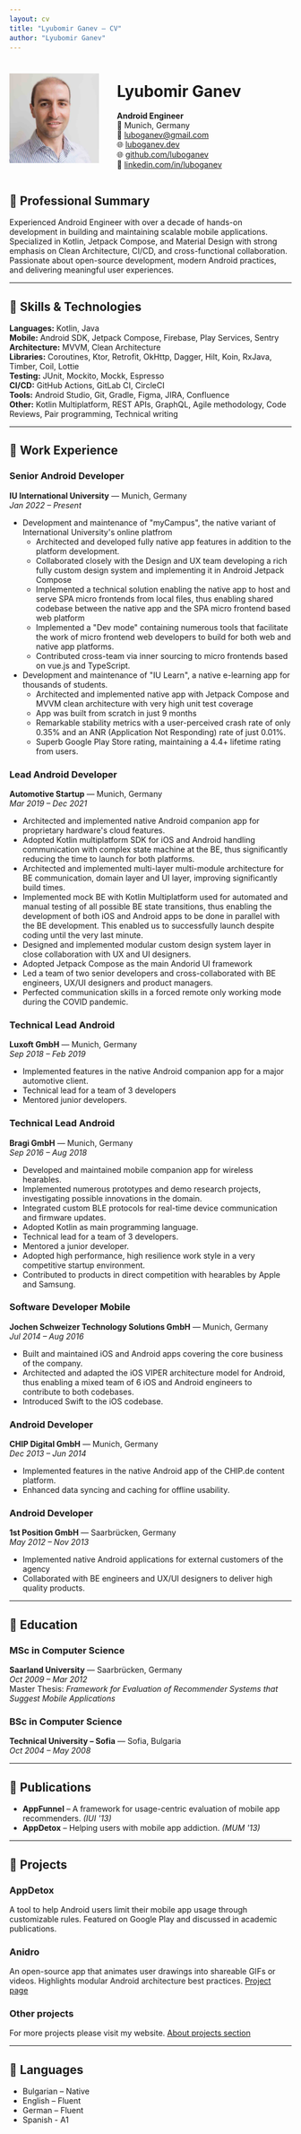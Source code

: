 ```yaml
---
layout: cv
title: "Lyubomir Ganev – CV"
author: "Lyubomir Ganev"
---
```


<div style="display: flex; align-items: center; gap: 2rem;">
  <img src="/images/profile-pic-cv.jpg" alt="Lyubomir Ganev's profile picture" width="160" height="160"/>
  <div>
    <h1>Lyubomir Ganev</h1>
    <p>
        <strong>Android Engineer</strong><br>
        📍 Munich, Germany<br>
        📧 <a href="mailto:luboganev@gmail.com">luboganev@gmail.com</a><br>
        🌐 <a href="https://luboganev.dev">luboganev.dev</a><br>
        🌐 <a href="https://github.com/luboganev">github.com/luboganev</a><br>
        💼 <a href="https://www.linkedin.com/in/luboganev">linkedin.com/in/luboganev</a>
    </p>
  </div>
</div>
<div style="clear: both;"/>

## 🔹 Professional Summary
Experienced Android Engineer with over a decade of hands-on development in building and maintaining scalable mobile applications. Specialized in Kotlin, Jetpack Compose, and Material Design with strong emphasis on Clean Architecture, CI/CD, and cross-functional collaboration. Passionate about open-source development, modern Android practices, and delivering meaningful user experiences.

---

## 🔹 Skills & Technologies
**Languages:** Kotlin, Java\
**Mobile:** Android SDK, Jetpack Compose, Firebase, Play Services, Sentry\
**Architecture:** MVVM, Clean Architecture\
**Libraries:** Coroutines, Ktor, Retrofit, OkHttp, Dagger, Hilt, Koin, RxJava, Timber, Coil, Lottie\
**Testing:** JUnit, Mockito, Mockk, Espresso\
**CI/CD:** GitHub Actions, GitLab CI, CircleCI\
**Tools:** Android Studio, Git, Gradle, Figma, JIRA, Confluence\
**Other:** Kotlin Multiplatform, REST APIs, GraphQL, Agile methodology, Code Reviews, Pair programming, Technical writing

---

## 🔹 Work Experience

### **Senior Android Developer**  
**IU International University** — Munich, Germany  
*Jan 2022 – Present*
- Development and maintenance of "myCampus", the native variant of International University's online platfrom
  - Architected and developed fully native app features in addition to the platform development.
  - Collaborated closely with the Design and UX team developing a rich fully custom design system and implementing it in Android Jetpack Compose
  - Implemented a technical solution enabling the native app to host and serve SPA micro frontends from local files, thus enabling shared codebase between the native app and the SPA micro frontend based web platform
  - Implemented a "Dev mode" containing numerous tools that facilitate the work of micro frontend web developers to build for both web and native app platforms.
  - Contributed cross-team via inner sourcing to micro frontends based on vue.js and TypeScript.
- Development and maintenance of "IU Learn", a native e-learning app for thousands of students.
  - Architected and implemented native app with Jetpack Compose and MVVM clean architecture with very high unit test coverage
  - App was built from scratch in just 9 months
  - Remarkable stability metrics with a user-perceived crash rate of only 0.35% and an ANR (Application Not Responding) rate of just 0.01%.
  - Superb Google Play Store rating, maintaining a 4.4+ lifetime rating from users.

### **Lead Android Developer**  
**Automotive Startup** — Munich, Germany  
*Mar 2019 – Dec 2021*
- Architected and implemented native Android companion app for proprietary hardware's cloud features.
- Adopted Kotlin multiplatform SDK for iOS and Android handling communication with complex state machine at the BE, thus significantly reducing the time to launch for both platforms.
- Architected and implemented multi-layer multi-module architecture for BE communication, domain layer and UI layer, improving significantly build times.
- Implemented mock BE with Kotlin Multiplatform used for automated and manual testing of all possible BE state transitions, thus enabling the development of both iOS and Android apps to be done in parallel with the BE development. This enabled us to successfully launch despite coding until the very last minute.
- Designed and implemented modular custom design system layer in close collaboration with UX and UI designers.
- Adopted Jetpack Compose as the main Andorid UI framework
- Led a team of two senior developers and cross-collaborated with BE engineers, UX/UI designers and product managers.
- Perfected communication skills in a forced remote only working mode during the COVID pandemic.

### **Technical Lead Android**  
**Luxoft GmbH** — Munich, Germany  
*Sep 2018 – Feb 2019*
- Implemented features in the native Android companion app for a major automotive client.
- Technical lead for a team of 3 developers
- Mentored junior developers.

### **Technical Lead Android**  
**Bragi GmbH** — Munich, Germany  
*Sep 2016 – Aug 2018*
- Developed and maintained mobile companion app for wireless hearables.
- Implemented numerous prototypes and demo research projects, investigating possible innovations in the domain.
- Integrated custom BLE protocols for real-time device communication and firmware updates.
- Adopted Kotlin as main programming language.
- Technical lead for a team of 3 developers.
- Mentored a junior developer.
- Adopted high performance, high resilience work style in a very competitive startup environment.
- Contributed to products in direct competition with hearables by Apple and Samsung.

### **Software Developer Mobile**
**Jochen Schweizer Technology Solutions GmbH** — Munich, Germany  
*Jul 2014 – Aug 2016*
- Built and maintained iOS and Android apps covering the core business of the company.
- Architected and adapted the iOS VIPER architecture model for Android, thus enabling a mixed team of 6 iOS and Android engineers to contribute to both codebases.
- Introduced Swift to the iOS codebase.

### **Android Developer**  
**CHIP Digital GmbH** — Munich, Germany  
*Dec 2013 – Jun 2014*
- Implemented features in the native Android app of the CHIP.de content platform.
- Enhanced data syncing and caching for offline usability.

### **Android Developer**  
**1st Position GmbH** — Saarbrücken, Germany  
*May 2012 – Nov 2013*
- Implemented native Android applications for external customers of the agency
- Collaborated with BE engineers and UX/UI designers to deliver high quality products.

---

## 🔹 Education

### MSc in Computer Science
**Saarland University** — Saarbrücken, Germany  
*Oct 2009 – Mar 2012*  
Master Thesis: *Framework for Evaluation of Recommender Systems that Suggest Mobile Applications*

### BSc in Computer Science  
**Technical University – Sofia** — Sofia, Bulgaria  
*Oct 2004 – May 2008*

---

## 🔹 Publications
- **AppFunnel** – A framework for usage-centric evaluation of mobile app recommenders. *(IUI '13)*
- **AppDetox** – Helping users with mobile app addiction. *(MUM '13)*

---

## 🔹 Projects

### AppDetox
A tool to help Android users limit their mobile app usage through customizable rules. Featured on Google Play and discussed in academic publications.

### Anidro
An open-source app that animates user drawings into shareable GIFs or videos. Highlights modular Android architecture best practices. [Project page](https://luboganev.dev/anidro/)

### Other projects
For more projects please visit my website. [About projects section](https://luboganev.dev/about/)

---

## 🔹 Languages
- Bulgarian – Native
- English – Fluent
- German – Fluent
- Spanish - A1